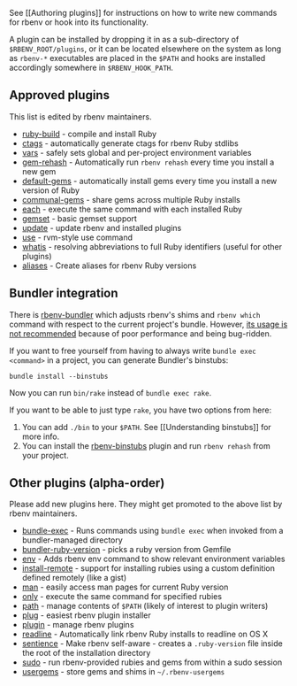 See [[Authoring plugins]] for instructions on how to write new commands for
rbenv or hook into its functionality.

A plugin can be installed by dropping it in as a sub-directory of
`$RBENV_ROOT/plugins`, or it can be located elsewhere on the system as long as
`rbenv-*` executables are placed in the `$PATH` and hooks are installed
accordingly somewhere in `$RBENV_HOOK_PATH`.

## Approved plugins

This list is edited by rbenv maintainers.

* [ruby-build](https://github.com/sstephenson/ruby-build) - compile and install Ruby
* [ctags](https://github.com/tpope/rbenv-ctags) - automatically generate ctags for rbenv Ruby stdlibs
* [vars](https://github.com/sstephenson/rbenv-vars) - safely sets global and
  per-project environment variables
* [gem-rehash](https://github.com/sstephenson/rbenv-gem-rehash) - Automatically run
  `rbenv rehash` every time you install a new gem
* [default-gems](https://github.com/sstephenson/rbenv-default-gems) - automatically
  install gems every time you install a new version of Ruby
* [communal-gems](https://github.com/tpope/rbenv-communal-gems) - share gems across multiple Ruby installs
* [each](https://github.com/chriseppstein/rbenv-each) - execute the same command
  with each installed Ruby
* [gemset](https://github.com/jf/rbenv-gemset) - basic gemset support
* [update](https://github.com/rkh/rbenv-update) - update rbenv and installed
  plugins
* [use](https://github.com/rkh/rbenv-use) - rvm-style use command
* [whatis](https://github.com/rkh/rbenv-whatis) - resolving abbreviations to
  full Ruby identifiers (useful for other plugins)
* [aliases](https://github.com/tpope/rbenv-aliases) - Create aliases for rbenv Ruby versions

## Bundler integration

There is [rbenv-bundler](https://github.com/carsomyr/rbenv-bundler) which
adjusts rbenv's shims and `rbenv which` command with respect to the current
project's bundle. However,
[its usage is not recommended](https://github.com/carsomyr/rbenv-bundler/issues/32)
because of poor performance and being bug-ridden.

If you want to free yourself from having to always write `bundle exec <command>`
in a project, you can generate Bundler's binstubs:

    bundle install --binstubs

Now you can run `bin/rake` instead of `bundle exec rake`.

If you want to be able to just type `rake`, you have two options from here:

1. You can add `./bin` to your `$PATH`. See [[Understanding binstubs]] for more info.
2. You can install the [rbenv-binstubs](https://github.com/ianheggie/rbenv-binstubs#readme) plugin and run `rbenv rehash` from your project.

## Other plugins (alpha-order)

Please add new plugins here. They might get promoted to the above list by rbenv
maintainers.

* [bundle-exec](https://github.com/maljub01/rbenv-bundle-exec) - Runs commands using `bundle exec` when invoked from a bundler-managed directory
* [bundler-ruby-version](https://github.com/aripollak/rbenv-bundler-ruby-version) - picks a ruby version from Gemfile
* [env](https://github.com/ianheggie/rbenv-env) - Adds rbenv env command to show relevant environment variables
* [install-remote](https://github.com/fgrehm/rbenv-install-remote) - support for installing rubies using a custom definition defined remotely (like a gist)
* [man](https://github.com/mlafeldt/rbenv-man) - easily access man pages for
  current Ruby version
* [only](https://github.com/Rodreegez/rbenv-only) - execute the same command for
  specified rubies
* [path](https://github.com/taqtiqa/rbenv-path) - manage contents of `$PATH`
  (likely of interest to plugin writers)
* [plug](https://github.com/znz/rbenv-plug) - easiest rbenv plugin installer
* [plugin](https://github.com/taqtiqa/rbenv-plugin) - manage rbenv plugins
* [readline](https://github.com/tpope/rbenv-readline) - Automatically link rbenv Ruby installs to readline on OS X
* [sentience](https://github.com/tpope/rbenv-sentience) - Make rbenv self-aware - creates a `.ruby-version` file inside the root of the installation directory
* [sudo](https://github.com/dcarley/rbenv-sudo) - run rbenv-provided rubies and
  gems from within a sudo session
* [usergems](https://github.com/andyl/rbenv-usergems) - store gems and shims in
  `~/.rbenv-usergems`